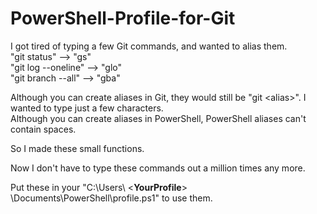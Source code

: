 # PowerShell-Profile-for-Git

I got tired of typing a few Git commands, and wanted to alias them.  
"git status"          -->  "gs"  
"git log --oneline"   -->  "glo"  
"git branch --all"    -->  "gba"  

Although you can create aliases in Git, they would still be "git \<alias>".   I wanted to type just a few characters.  
Although you can create aliases in PowerShell, PowerShell aliases can't contain spaces.

So I made these small functions.

Now I don't have to type these commands out a million times any more.

Put these in your "C:\Users\ <__YourProfile__> \Documents\PowerShell\profile.ps1"  to use them.

